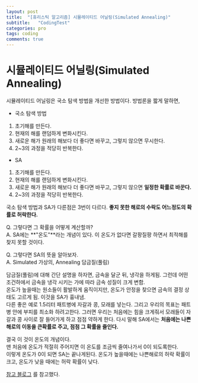 ```yaml
---
layout: post
title:  "[휴리스틱 알고리즘] 시뮬레이티드 어닐링(Simulated Annealing)"
subtitle:   "CodingTest"
categories: pro
tags: coding
comments: true
---
```



# 시뮬레이티드 어닐링(Simulated Annealing)

시뮬레이티드 어닐링은 국소 탐색 방법을 개선한 방법이다. 방법론을 짧게 말하면,  

- 국소 탐색 방법
1) 초기해를 만든다.  
2) 현재의 해를 랜덤하게 변화시킨다.  
3) 새로운 해가 원래의 해보다 더 좋다면 바꾸고, 그렇지 않으면 무시한다.  
4) 2~3의 과정을 적당히 반복한다.  
  
  
- SA
1) 초기해를 만든다.  
2) 현재의 해를 랜덤하게 변화시킨다.  
3) 새로운 해가 원래의 해보다 더 좋다면 바꾸고, 그렇지 않으면 **일정한 확률로 바꾼다.**
4) 2~3의 과정을 적당히 반복한다.  
   
  
국소 탐색 방법과 SA가 다른점은 3번이 다르다. **좋지 못한 해로의 수락도 어느정도의 확률로 허락한다.**
  
Q. 그렇다면 그 확률을 어떻게 계산할까?  
A. SA에는 **"온도"**라는 개념이 있다. 이 온도가 없다면 갈팡질팡 하면서 최적해를 찾지 못할 것이다.  
  
Q. 그렇다면 SA의 뜻을 알아보자.  
A. Simulated 가상의, Annealing 담금질(풀림)   
  
담금질(풀림)에 대해 간단 설명을 하자면, 금속을 달군 뒤, 냉각을 하게됨. 그런데 어떤 조건하에서 금속을 냉각 시키는 가에 따라 금속 성질이 크게 변함.  
온도가 높을때는 원소들이 활발하게 움직이지만, 온도가 안정을 찾으면 금속의 결정 상태도 고르게 됨. 이것을 SA가 흉내냄.  
다른 좋은 예로 1.5리터 패트병에 자갈과 콩, 모래를 넣는다. 그리고 우리의 목표는 패트병 안에 부피를 최소화 하려고한다. 그러면 우리는 처음에는 힘을 크게줘서 모래들이 자갈과 콩 사이로 잘 들어가게 하고 점점 약하게 한다. 다시 말해 SA에서는 **처음에는 나쁜 해로의 이동을 큰확률로 주고, 점점 그 확률을 줄인다.**  
  
결국 이 것이 온도의 개념이다.  
맨 처음에 온도가 적절히 주어지면 이 온도를 조금씩 줄여나가서 0이 되도록한다.  
이렇게 온도가 0이 되면 SA는 끝나게된다. 온도가 높을때에는 나쁜해로의 허락 확률이 크고, 온도가 낮을 때에는 허락 확률이 낮다.  
  
  
  
[참고 블로그](https://dlucky.tistory.com/36) 를 참고했다.
